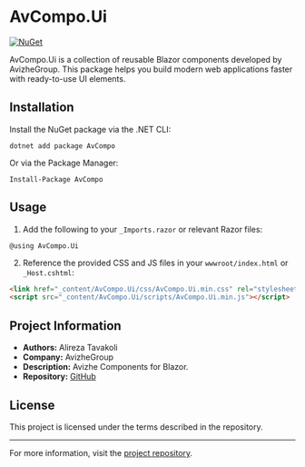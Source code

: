 # AvCompo.Ui

[![NuGet](https://img.shields.io/nuget/v/AvCompo.pack.svg)](https://www.nuget.org/packages/AvCompo)

AvCompo.Ui is a collection of reusable Blazor components developed by AvizheGroup. This package helps you build modern web applications faster with ready-to-use UI elements.

## Installation

Install the NuGet package via the .NET CLI:

```shell
dotnet add package AvCompo
```

Or via the Package Manager:

```shell
Install-Package AvCompo
```

## Usage

1. Add the following to your `_Imports.razor` or relevant Razor files:

```razor
@using AvCompo.Ui
```

2. Reference the provided CSS and JS files in your `wwwroot/index.html` or `_Host.cshtml`:

```html
<link href="_content/AvCompo.Ui/css/AvCompo.Ui.min.css" rel="stylesheet" />
<script src="_content/AvCompo.Ui/scripts/AvCompo.Ui.min.js"></script>
```

## Project Information

- **Authors:** Alireza Tavakoli
- **Company:** AvizheGroup
- **Description:** Avizhe Components for Blazor.
- **Repository:** [GitHub](https://github.com/Avizhegroup/AvCompo)

## License

This project is licensed under the terms described in the repository.

---

For more information, visit the [project repository](https://github.com/Avizhegroup/AvCompo).

